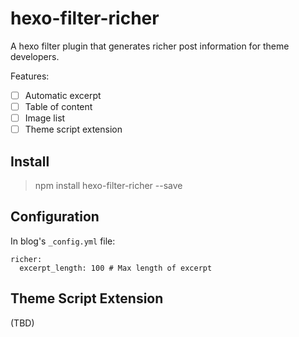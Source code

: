 hexo-filter-richer
===================

A hexo filter plugin that generates richer post information for theme developers.

Features:
- [ ] Automatic excerpt
- [ ] Table of content
- [ ] Image list
- [ ] Theme script extension

## Install

> npm install hexo-filter-richer --save

## Configuration

In blog's `_config.yml` file:

```ymal
richer:
  excerpt_length: 100 # Max length of excerpt

```

## Theme Script Extension

(TBD)
